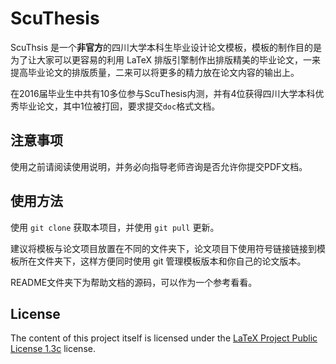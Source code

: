 # ScuThesis
ScuThsis 是一个**非官方**的四川大学本科生毕业设计论文模板，模板的制作目的是为了让大家可以更容易的利用 LaTeX 排版引擎制作出排版精美的毕业论文，一来提高毕业论文的排版质量，二来可以将更多的精力放在论文内容的输出上。

在2016届毕业生中共有10多位参与ScuThesis内测，并有4位获得四川大学本科优秀毕业论文，其中1位被打回，要求提交`doc`格式文档。

## 注意事项
使用之前请阅读使用说明，并务必向指导老师咨询是否允许你提交PDF文档。

## 使用方法
使用 `git clone` 获取本项目，并使用 `git pull` 更新。

建议将模板与论文项目放置在不同的文件夹下，论文项目下使用符号链接链接到模板所在文件夹下，这样方便同时使用 git 管理模板版本和你自己的论文版本。

README文件夹下为帮助文档的源码，可以作为一个参考看看。

## License
The content of this project itself is licensed under the [LaTeX Project Public License 1.3c][lppl] license.

[lppl]: http://latex-project.org/lppl/

